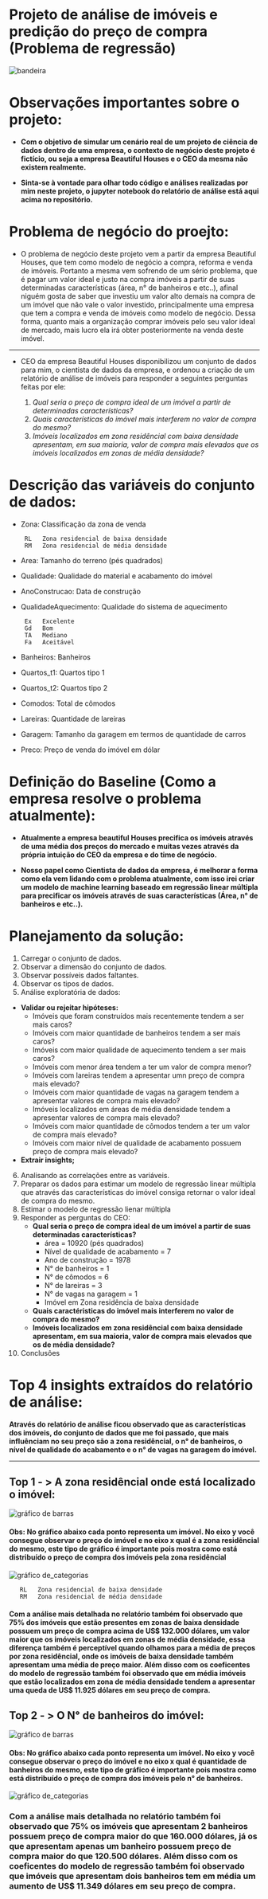 # Projeto de análise de imóveis e predição do preço de compra (Problema de regressão)
![bandeira](https://blog.faspec.edu.br/wp-content/uploads/2019/12/realtor-3261160_640-1.jpg)
# Observações importantes sobre o projeto:
* **Com o objetivo de simular um cenário real de um projeto de ciência de dados dentro de uma empresa, o contexto de negócio deste projeto é fictício, ou seja a empresa Beautiful Houses e o CEO da mesma não existem realmente.**

* **Sinta-se à vontade para olhar todo código e análises realizadas por mim neste projeto, o jupyter notebook do relatório de análise está aqui acima no repositório.**

# Problema de negócio do proejto:
* O problema de negócio deste projeto vem a partir da empresa Beautiful Houses, que tem como modelo de negócio a compra, reforma e venda de imóveis. Portanto a mesma vem sofrendo de um sério problema, que é pagar um valor ideal e justo na compra imóveis a partir de suas determinadas características (área, n° de banheiros e etc..), afinal niguém gosta de saber que investiu um valor alto demais na compra de um imóvel que não vale o valor investido, principalmente uma empresa que tem a compra e venda de imóveis como modelo de negócio. Dessa forma, quanto mais a organização comprar imóveis pelo seu valor ideal de mercado, mais lucro ela irá obter posteriormente na venda deste imóvel.  
--------------------------------------------------------------------------------------------------------------------------------
* CEO da empresa Beautiful Houses disponibilizou um conjunto de dados para mim, o cientista de dados da empresa, e ordenou a criação de um relatório de análise de imóveis para responder a seguintes perguntas feitas por ele: 

  1. *Qual seria o preço de compra ideal de um imóvel a partir de determinadas características?*
  3. *Quais características do imóvel mais interferem no valor de compra do mesmo?*
  4. *Imóveis localizados em zona residêncial com baixa densidade apresentam, em sua maioria, valor de compra mais elevados que os imóveis localizados em zonas de média densidade?*
# Descrição das variáveis do conjunto de dados:
* Zona: Classificação da zona de venda
		
       RL	Zona residencial de baixa densidade
       RM	Zona residencial de média densidade

* Area: Tamanho do terreno (pés quadrados)

* Qualidade: Qualidade do material e acabamento do imóvel

* AnoConstrucao: Data de construção

* QualidadeAquecimento: Qualidade do sistema de aquecimento

       Ex	Excelente
       Gd	Bom
       TA	Mediano
       Fa	Aceitável

* Banheiros: Banheiros

* Quartos_t1: Quartos tipo 1

* Quartos_t2: Quartos tipo 2
      	
* Comodos: Total de cômodos
		
* Lareiras: Quantidade de lareiras
		
* Garagem: Tamanho da garagem em termos de quantidade de carros

* Preco: Preço de venda do imóvel em dólar

# Definição do Baseline (Como a empresa resolve o problema atualmente):

* **Atualmente a empresa beautiful Houses precifica os imóveis através de uma média dos preços do mercado e muitas vezes através da própria intuição do CEO da empresa e do time de negócio.**

* **Nosso papel como Cientista de dados da empresa, é melhorar a forma como ela vem lidando com o problema atualmente, com isso irei criar um modelo de machine learning baseado em regressão linear múltipla para precificar os imóveis através de suas características (Área, n° de banheiros e etc..).**

# Planejamento da solução:
1. Carregar o conjunto de dados.
2. Observar a dimensão do conjunto de dados.
3. Observar possíveis dados faltantes.
4. Observar os tipos de dados.
5. Análise exploratória de dados:
 * **Validar ou rejeitar hipóteses:**
     * Imóveis que foram construídos mais recentemente tendem a ser mais caros?
     * Imóveis com maior quantidade de banheiros tendem a ser mais caros?
     * Imóveis com maior qualidade de aquecimento tendem a ser mais caros?
     * Imóveis com menor área tendem a ter um valor de compra menor?  
     * Imóveis com lareiras tendem a apresentar umn preço de compra mais elevado?
     * Imóveis com maior quantidade de vagas na garagem tendem a apresentar valores de compra mais elevado?
     * Imóveis localizados em áreas de média densidade tendem a apresentar valores de compra mais elevado?
     * Imóveis com maior quantidade de cômodos tendem a ter um valor de compra mais elevado?
     * Imóveis com maior nível de qualidade de acabamento possuem preço de compra mais elevado?
 * **Extrair insights;**
6. Analisando as correlações entre as variáveis. 
7. Preparar os dados para estimar um modelo de regressão linear múltipla que através das características do imóvel consiga retornar o valor ideal de compra do mesmo.
8. Estimar o modelo de regressão lienar múltipla
9. Responder as perguntas do CEO:
     * **Qual seria o preço de compra ideal de um imóvel a partir de suas determinadas características?**
         * área = 10920 (pés quadrados) 
         * Nível de qualidade de acabamento = 7
         * Ano de construção = 1978
         * N° de banheiros = 1
         * N° de cômodos = 6
         * N° de lareiras = 3
         * N° de vagas na garagem = 1
         * Imóvel em Zona residência de baixa densidade
     * **Quais caractéristicas do imóvel mais interferem no valor de compra do mesmo?**
     * **Imóveis localizados em zona residêncial com baixa densidade apresentam, em sua maioria, valor de compra mais elevados que os de média densidade?**
10. Conclusôes

# Top 4 insights extraídos do relatório de análise:
**Através do relatório de análise ficou observado que as características dos imóveis, do conjunto de dados que me foi passado, que mais influênciam no seu preço são a zona residêncial, o n° de banheiros, o nível de qualidade do acabamento e o n° de vagas na garagem do imóvel.**
___________________________________________________________________________________________________________________________________________________________________________________
## Top 1 - > A zona residêncial onde está localizado o imóvel:
![gráfico de barras](https://github.com/pedroolins/house-prices/blob/main/img_readme/barplot_zona_residencial.png)

#### Obs: No gráfico abaixo cada ponto representa um imóvel. No eixo y você consegue observar o preço do imóvel e no eixo x qual é a zona residêncial do mesmo, este tipo de gráfico é importante pois mostra como está distribuído o preço de compra dos imóveis pela zona residêncial
![gráfico de_categorias](https://github.com/pedroolins/house-prices/blob/main/img_readme/catplot_zona_residencial.png)

       RL	Zona residencial de baixa densidade
       RM	Zona residencial de média densidade
#### Com a análise mais detalhada no relatório também foi observado que 75% dos imóveis que estão presentes em zonas de baixa densidade possuem um preço de compra acima de US$ 132.000 dólares, um valor maior que os imóveis localizados em zonas de média densidade, essa diferença também é perceptível quando olhamos para a média de preços por zona residêncial, onde os imóveis de baixa densidade também apresentam uma média de preço maior. Além disso com os coeficentes do modelo de regressão também foi observado que em média imóveis que estão localizados em zona de média densidade tendem a apresentar uma queda de US$ 11.925 dólares em seu preço de compra.

## Top 2 - > O N° de banheiros do imóvel:
![gráfico de barras](https://github.com/pedroolins/house-prices/blob/main/img_readme/barplot_banheiros.png)

#### Obs: No gráfico abaixo cada ponto representa um imóvel. No eixo y você consegue observar o preço do imóvel e no eixo x qual é quantidade de banheiros do mesmo, este tipo de gráfico é importante pois mostra como está distribuído o preço de compra dos imóveis pelo n° de banheiros.
![gráfico de_categorias](https://github.com/pedroolins/house-prices/blob/main/img_readme/catplot_banheiros.png)

### Com a análise mais detalhada no relatório também foi observado que 75% os imóveis que apresentam 2 banheiros possuem preço de compra maior do que 160.000 dólares, já os que apresentam apenas um banheiro possuem preço de compra maior do que 120.500 dólares. Além disso com os coeficentes do modelo de regressão também foi observado que imóveis que apresentam dois banheiros tem em média um aumento de US$ 11.349 dólares  em seu preço de compra.
